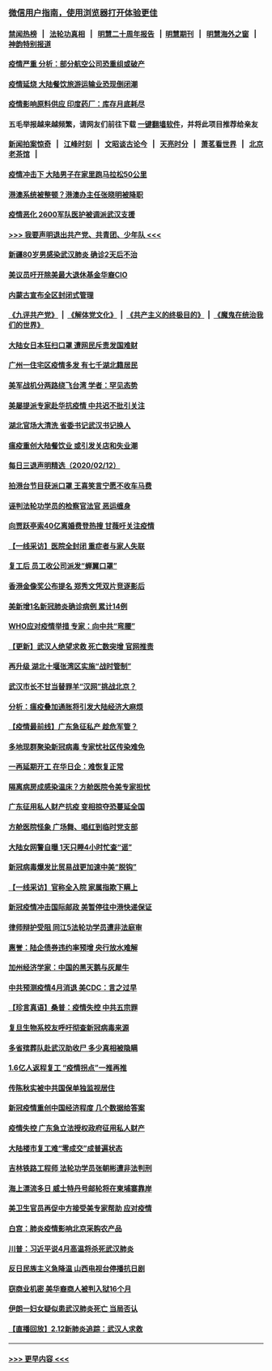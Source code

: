 ### [微信用户指南，使用浏览器打开体验更佳](https://github.com/gfw-breaker/banned-news1/blob/master/indexes/wechat-guide.md?t=0)
#### [禁闻热榜](热点新闻.md?t=0)  &nbsp;&nbsp;|&nbsp;&nbsp; [法轮功真相](https://github.com/gfw-breaker/truth/blob/master/README.md?t=0) &nbsp;&nbsp;|&nbsp;&nbsp; [明慧二十周年报告](https://github.com/gfw-breaker/mh-reports/blob/master/README.md?t=0) &nbsp;&nbsp;|&nbsp;&nbsp;[明慧期刊](https://github.com/gfw-breaker/mh-qikan) &nbsp;&nbsp;|&nbsp;&nbsp; [明慧海外之窗](https://github.com/gfw-breaker/mh-news/blob/master/README.md?t=0) &nbsp;&nbsp;|&nbsp;&nbsp; [神韵特别报道](https://github.com/gfw-breaker/mh-news/blob/master/shenyun.md?t=0)
#### [疫情严重 分析：部分航空公司恐重组或破产](../pages/nsc413/n11865138.md?t=02131811) 
#### [疫情延烧 大陆餐饮旅游运输业恐现倒闭潮](../pages/nsc413/n11865608.md?t=02131811) 
#### [疫情影响原料供应 印度药厂：库存月底耗尽](../pages/nsc413/n11865151.md?t=02131811) 
#### 五毛举报越来越频繁，请网友们前往下载 [一键翻墙软件](https://github.com/gfw-breaker/ssr-accounts)，并将此项目推荐给亲友
#### [新闻拍案惊奇](https://github.com/gfw-breaker/banned-news1/blob/master/pages/link4.md) &nbsp;&nbsp;|&nbsp;&nbsp; [江峰时刻](https://github.com/gfw-breaker/banned-news1/blob/master/pages/link4.md) &nbsp;&nbsp;|&nbsp;&nbsp; [文昭谈古论今](https://github.com/gfw-breaker/banned-news1/blob/master/pages/link4.md) &nbsp;&nbsp;|&nbsp;&nbsp; [天亮时分](https://github.com/gfw-breaker/banned-news1/blob/master/pages/link4.md) &nbsp;&nbsp;|&nbsp;&nbsp; [萧茗看世界](https://github.com/gfw-breaker/banned-news1/blob/master/pages/link4.md) &nbsp;&nbsp;|&nbsp;&nbsp; [北京老茶馆](https://github.com/gfw-breaker/banned-news1/blob/master/pages/link4.md) &nbsp;&nbsp;|&nbsp;&nbsp; 
#### [疫情冲击下 大陆男子在家里跑马拉松50公里](../pages/nsc413/n11865585.md?t=02131811) 
#### [港澳系统被整顿？港澳办主任张晓明被降职](../pages/nsc413/n11865277.md?t=02131811) 
#### [疫情恶化 2600军队医护被调派武汉支援](../pages/nsc413/n11865111.md?t=02131811) 
#### [>>> 我要声明退出共产党、共青团、少年队 <<<](https://github.com/begood0513/goodnews/blob/master/quit/letter.md) 
#### [新疆80岁男感染武汉肺炎 确诊2天后不治](../pages/nsc413/n11865260.md?t=02131811) 
#### [美议员吁开除美最大退休基金华裔CIO](../pages/nsc413/n11865230.md?t=02131811) 
#### [内蒙古宣布全区封闭式管理](../pages/nsc413/n11865271.md?t=02131811) 
#### [《九评共产党》](https://github.com/begood0513/9ping.md/blob/master/README.md) &nbsp;|&nbsp; [《解体党文化》](../../../../jtdwh.md/blob/master/README.md)  &nbsp;|&nbsp; [《共产主义的终极目的》](../../../../gczydzjmd.md/blob/master/README.md) &nbsp;|&nbsp; [《魔鬼在统治我们的世界》](../../../../mgztzwmdsj.md/blob/master/README.md) 
#### [大陆女日本狂扫口罩 遭网民斥责发国难财](../pages/nsc413/n11865107.md?t=02131811) 
#### [广州一住宅区疫情多发 有七千湖北籍居民](../pages/nsc413/n11865083.md?t=02131811) 
#### [美军战机分两路绕飞台湾 学者：罕见态势](../pages/nsc413/n11864996.md?t=02131811) 
#### [美屡提派专家赴华抗疫情 中共迟不批引关注](../pages/nsc413/n11864719.md?t=02131811) 
#### [湖北官场大清洗 省委书记武汉书记换人](../pages/nsc413/n11865112.md?t=02131811) 
#### [瘟疫重创大陆餐饮业 或引发关店和失业潮](../pages/nsc413/n11864742.md?t=02131811) 
#### [每日三退声明精选（2020/02/12）](../pages/nsc413/n11865077.md?t=02131811) 
#### [拍港台节目获派口罩 王喜笑言宁愿不收车马费](../pages/nsc413/n11864666.md?t=02131811) 
#### [诬判法轮功学员的检察官法官 恶运缠身](../pages/nsc413/n11864380.md?t=02131811) 
#### [向贾跃亭索40亿离婚费登热搜 甘薇吁关注疫情](../pages/nsc413/n11864426.md?t=02131811) 
#### [【一线采访】医院全封闭 重症者与家人失联](../pages/nsc413/n11864778.md?t=02131811) 
#### [复工后 员工收公司派发“蝉翼口罩”](../pages/nsc413/n11864951.md?t=02131811) 
#### [香港金像奖公布提名 郑秀文凭双片竞逐影后](../pages/nsc413/n11864201.md?t=02131811) 
#### [美新增1名新冠肺炎确诊病例 累计14例](../pages/nsc413/n11864893.md?t=02131811) 
#### [WHO应对疫情举措 专家：向中共“弯腰”](../pages/nsc413/n11864727.md?t=02131811) 
#### [【更新】武汉人绝望求救 死亡数突增 官网推责](../pages/nsc413/n11801312.md?t=02131811) 
#### [再升级 湖北十堰张湾区实施“战时管制”](../pages/nsc413/n11864771.md?t=02131811) 
#### [武汉市长不甘当替罪羊“汉网”挑战北京？](../pages/nsc413/n11864550.md?t=02131811) 
#### [分析：瘟疫叠加通胀将引发大陆经济大麻烦](../pages/nsc413/n11864680.md?t=02131811) 
#### [【疫情最前线】广东急征私产 趁危军管？](../pages/nsc413/n11864205.md?t=02131811) 
#### [多地现群聚染新冠病毒 专家忧社区传染难免](../pages/nsc413/n11864715.md?t=02131811) 
#### [一再延期开工  在华日企：难恢复正常](../pages/nsc413/n11864655.md?t=02131811) 
#### [隔离病房成感染温床？方舱医院令美专家担忧](../pages/nsc413/n11864575.md?t=02131811) 
#### [广东征用私人财产抗疫 变相掠夺恐蔓延全国](../pages/nsc413/n11864608.md?t=02131811) 
#### [方舱医院怪象 广场舞、唱红到临时党支部](../pages/nsc413/n11864361.md?t=02131811) 
#### [大陆女网警自曝 1天只睡4小时忙查“谣”](../pages/nsc413/n11864471.md?t=02131811) 
#### [新冠病毒爆发比贸易战更加速中美“脱钩”](../pages/nsc413/n11864470.md?t=02131811) 
#### [【一线采访】官称全入院 家属指欺下瞒上](../pages/nsc413/n11864466.md?t=02131811) 
#### [新冠疫情冲击国际邮政 美暂停往中港快递保证](../pages/nsc413/n11864207.md?t=02131811) 
#### [律师辩护受阻 同江5法轮功学员遭非法庭审](../pages/nsc413/n11864109.md?t=02131811) 
#### [惠誉：陆企债券违约率预增  央行放水难解](../pages/nsc413/n11864357.md?t=02131811) 
#### [加州经济学家：中国的黑天鹅与灰犀牛](../pages/nsc413/n11862883.md?t=02131811) 
#### [中共预测疫情4月消退 美CDC：言之过早](../pages/nsc413/n11864310.md?t=02131811) 
#### [【珍言真语】桑普：疫情失控 中共五宗罪](../pages/nsc413/n11864157.md?t=02131811) 
#### [复旦生物系校友呼吁彻查新冠病毒来源](../pages/nsc413/n11862499.md?t=02131811) 
#### [多省殡葬队赴武汉助收尸 多少真相被隐瞒](../pages/nsc413/n11864132.md?t=02131811) 
#### [1.6亿人返程复工 “疫情拐点”一推再推](../pages/nsc413/n11864186.md?t=02131811) 
#### [传陈秋实被中共国保单独监视居住](../pages/nsc413/n11864135.md?t=02131811) 
#### [新冠疫情重创中国经济程度 几个数据给答案](../pages/nsc413/n11864203.md?t=02131811) 
#### [疫情失控 广东急立法授权政府征用私人财产](../pages/nsc413/n11863433.md?t=02131811) 
#### [大陆楼市复工难“零成交”成普遍状态](../pages/nsc413/n11864106.md?t=02131811) 
#### [吉林铁路工程师 法轮功学员张朝彬遭非法判刑](../pages/nsc413/n11863405.md?t=02131811) 
#### [海上漂流多日 威士特丹号邮轮将在柬埔寨靠岸](../pages/nsc413/n11864029.md?t=02131811) 
#### [美卫生官员再促中方接受美专家帮助 应对疫情](../pages/nsc413/n11864043.md?t=02131811) 
#### [白宫：肺炎疫情影响北京采购农产品](../pages/nsc413/n11863585.md?t=02131811) 
#### [川普：习近平说4月高温将杀死武汉肺炎](../pages/nsc413/n11860814.md?t=02131811) 
#### [反日民族主义急降温 山西电视台停播抗日剧](../pages/nsc413/n11863867.md?t=02131811) 
#### [窃商业机密 美华裔商人被判入狱16个月](../pages/nsc413/n11863911.md?t=02131811) 
#### [伊朗一妇女疑似患武汉肺炎死亡 当局否认](../pages/nsc413/n11863650.md?t=02131811) 
#### [【直播回放】2.12新肺炎追踪：武汉人求救](../pages/nsc413/n11863579.md?t=02131811) 

----
#### [ >>> 更早内容 <<< ](../indexes/nsc413-earlier.md)
